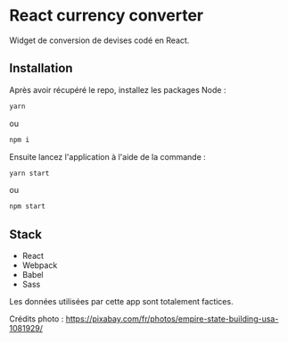 # React currency converter

Widget de conversion de devises codé en React.

## Installation

Après avoir récupéré le repo, installez les packages Node :

```bash
yarn
```
ou
```bash
npm i 
```

Ensuite lancez l'application à l'aide de la commande :

```bash
yarn start
```
ou
```bash
npm start
```

## Stack

- React
- Webpack
- Babel
- Sass

Les données utilisées par cette app sont totalement factices.

Crédits photo : https://pixabay.com/fr/photos/empire-state-building-usa-1081929/
